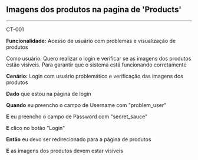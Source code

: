 ## Imagens dos produtos na pagina de 'Products'

---
CT-001

**Funcionalidade:** Acesso de usuário com problemas e visualização de produtos

Como usuário. Quero realizar o login e verificar se as imagens dos produtos estão visíveis. 
Para garantir que o sistema está funcionando corretamente

**Cenário:** Login com usuário problemático e verificação das imagens dos produtos

**Dado** que estou na página de login

**Quando** eu preencho o campo de Username com "problem_user"

**E** eu preencho o campo de Password com "secret_sauce"

**E** clico no botão "Login"

**Então** eu devo ser redirecionado para a página de produtos

**E** as imagens dos produtos devem estar visíveis